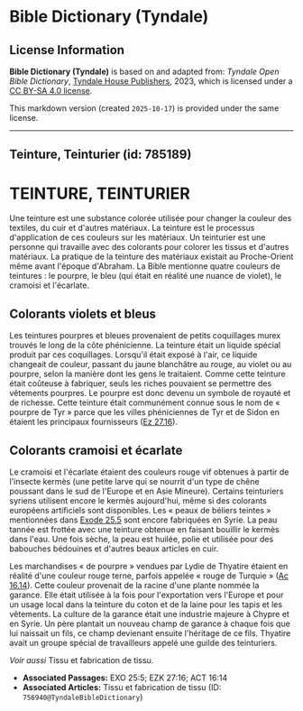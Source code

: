 # Bible Dictionary (Tyndale)

## License Information

**Bible Dictionary (Tyndale)** is based on and adapted from: _Tyndale Open Bible Dictionary_, [Tyndale House Publishers](https://tyndaleopenresources.com/), 2023, which is licensed under a [CC BY-SA 4.0 license](https://creativecommons.org/licenses/by-sa/4.0/legalcode.en).

This markdown version (created `2025-10-17`) is provided under the same license.



--------------------------------

## Teinture, Teinturier (id: 785189)

TEINTURE, TEINTURIER
====================

Une teinture est une substance colorée utilisée pour changer la couleur des textiles, du cuir et d'autres matériaux. La teinture est le processus d'application de ces couleurs sur les matériaux. Un teinturier est une personne qui travaille avec des colorants pour colorer les tissus et d'autres matériaux. La pratique de la teinture des matériaux existait au Proche\-Orient même avant l'époque d'Abraham. La Bible mentionne quatre couleurs de teintures : le pourpre, le bleu (qui était en réalité une nuance de violet), le cramoisi et l'écarlate.

Colorants violets et bleus
--------------------------

Les teintures pourpres et bleues provenaient de petits coquillages murex trouvés le long de la côte phénicienne. La teinture était un liquide spécial produit par ces coquillages. Lorsqu'il était exposé à l'air, ce liquide changeait de couleur, passant du jaune blanchâtre au rouge, au violet ou au pourpre, selon la manière dont les gens le traitaient. Comme cette teinture était coûteuse à fabriquer, seuls les riches pouvaient se permettre des vêtements pourpres. Le pourpre est donc devenu un symbole de royauté et de richesse. Cette teinture était communément connue sous le nom de « pourpre de Tyr » parce que les villes phéniciennes de Tyr et de Sidon en étaient les principaux fournisseurs ([Ez 27\.16](https://ref.ly/Ezek27:16)).

Colorants cramoisi et écarlate
------------------------------

Le cramoisi et l'écarlate étaient des couleurs rouge vif obtenues à partir de l'insecte kermès (une petite larve qui se nourrit d'un type de chêne poussant dans le sud de l'Europe et en Asie Mineure). Certains teinturiers syriens utilisent encore le kermès aujourd'hui, même si des colorants européens artificiels sont disponibles. Les « peaux de béliers teintes » mentionnées dans [Exode 25\.5](https://ref.ly/Exod25:5) sont encore fabriquées en Syrie. La peau tannée est frottée avec une teinture obtenue en faisant bouillir le kermès dans l'eau. Une fois sèche, la peau est huilée, polie et utilisée pour des babouches bédouines et d'autres beaux articles en cuir.

Les marchandises « de pourpre » vendues par Lydie de Thyatire étaient en réalité d'une couleur rouge terne, parfois appelée « rouge de Turquie » ([Ac 16\.14](https://ref.ly/Acts16:14)). Cette couleur provenait de la racine d'une plante nommée la garance. Elle était utilisée à la fois pour l'exportation vers l'Europe et pour un usage local dans la teinture du coton et de la laine pour les tapis et les vêtements. La culture de la garance était une industrie majeure à Chypre et en Syrie. Un père plantait un nouveau champ de garance à chaque fois que lui naissait un fils, ce champ devienant ensuite l'héritage de ce fils. Thyatire avait un groupe spécial de travailleurs appelé une guilde des teinturiers.

*Voir aussi* Tissu et fabrication de tissu.

* **Associated Passages:** EXO 25:5; EZK 27:16; ACT 16:14
* **Associated Articles:** Tissu et fabrication de tissu (ID: `756940@TyndaleBibleDictionary`)

